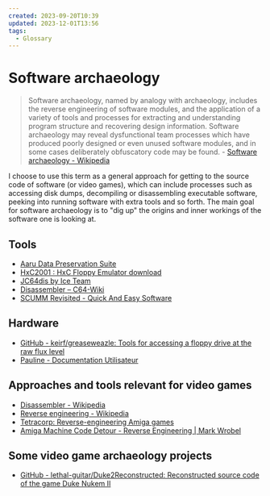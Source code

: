 ```yaml
---
created: 2023-09-20T10:39
updated: 2023-12-01T13:56
tags:
  - Glossary
---
```

# Software archaeology
> Software archaeology, named by analogy with archaeology, includes the reverse engineering of software modules, and the application of a variety of tools and processes for extracting and understanding program structure and recovering design information. Software archaeology may reveal dysfunctional team processes which have produced poorly designed or even unused software modules, and in some cases deliberately obfuscatory code may be found. - [Software archaeology - Wikipedia](https://en.wikipedia.org/wiki/Software_archaeology)

I choose to use this term as a general approach for getting to the source code of software (or video games), which can include processes such as accessing disk dumps, decompiling or disassembling executable software, peeking into running software with extra tools and so forth. The main goal for software archaeology is to "dig up" the origins and inner workings of the software one is looking at.
## Tools
- [Aaru Data Preservation Suite](https://aaru.app/#/)
- [HxC2001 : HxC Floppy Emulator download](https://hxc2001.com/download/floppy_drive_emulator/)
- [JC64dis by Ice Team](https://iceteam.itch.io/jc64dis)
- [Disassembler – C64-Wiki](https://www.c64-wiki.de/wiki/Disassembler)
- [SCUMM Revisited - Quick And Easy Software](https://quickandeasysoftware.net/software/scumm-revisited)

## Hardware
- [GitHub - keirf/greaseweazle: Tools for accessing a floppy drive at the raw flux level](https://github.com/keirf/Greaseweazle)
- [Pauline - Documentation Utilisateur](https://wernli.pages.in2p3.fr/pauline-doc/en/)

## Approaches and tools relevant for video games
- [Disassembler - Wikipedia](https://en.wikipedia.org/wiki/Disassembler)
- [Reverse engineering - Wikipedia](https://en.wikipedia.org/wiki/Reverse_engineering)
- [Tetracorp: Reverse-engineering Amiga games](https://tetracorp.github.io/guide/reverse-engineering-amiga.html)
- [Amiga Machine Code Detour - Reverse Engineering | Mark Wrobel](https://www.markwrobel.dk/post/amiga-machine-code-detour-reverse-engineering/)

## Some video game archaeology projects
- [GitHub - lethal-guitar/Duke2Reconstructed: Reconstructed source code of the game Duke Nukem II](https://github.com/lethal-guitar/Duke2Reconstructed)